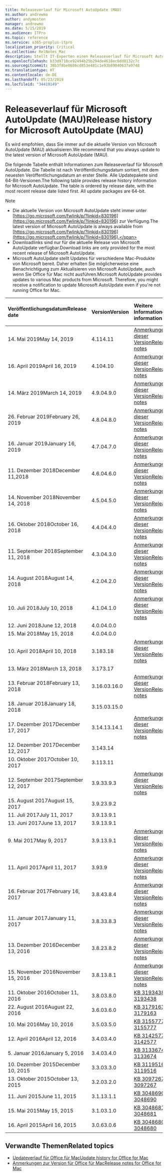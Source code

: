 ```yaml
---
title: Releaseverlauf für Microsoft AutoUpdate (MAU)
ms.author: andrewmo
author: andymosten
manager: andrewmo
ms.date: 5/15/2019
ms.audience: ITPro
ms.topic: reference
ms.service: o365-proplus-itpro
localization_priority: Critical
ms.collection: RelNotes_Mac
description: Stellt IT-Experten einen Releaseverlauf für Microsoft AutoUpdate (MAU) zur Verfügung.
ms.openlocfilehash: b33d9718ce92494b25b294de4618ec6dd8132c7c
ms.sourcegitcommit: 38b3f8be8686cd853e481c1e93b89040637a9748
ms.translationtype: HT
ms.contentlocale: de-DE
ms.lasthandoff: 05/23/2019
ms.locfileid: "34419149"
---
```

# <a name="release-history-for-microsoft-autoupdate-mau"></a><span data-ttu-id="21abf-103">Releaseverlauf für Microsoft AutoUpdate (MAU)</span><span class="sxs-lookup"><span data-stu-id="21abf-103">Release history for Microsoft AutoUpdate (MAU)</span></span>
 
<span data-ttu-id="21abf-104">Es wird empfohlen, dass Sie immer auf die aktuelle Version von Microsoft AutoUpdate (MAU) aktualisieren.</span><span class="sxs-lookup"><span data-stu-id="21abf-104">We recommend that you always update to the latest version of Microsoft AutoUpdate (MAU).</span></span>

<span data-ttu-id="21abf-p101">Die folgende Tabelle enthält Informationen zum Releaseverlauf für Microsoft AutoUpdate. Die Tabelle ist nach Veröffentlichungsdatum sortiert, mit dem neuesten Veröffentlichungsdatum an erster Stelle. Alle Updatepakete sind 64-Bit-Versionen.</span><span class="sxs-lookup"><span data-stu-id="21abf-p101">The following table provides release history information for Microsoft AutoUpdate. The table is ordered by release date, with the most recent release date listed first. All update packages are 64-bit.</span></span>


> [!NOTE]
> - <span data-ttu-id="21abf-108">Die aktuelle Version von Microsoft AutoUpdate steht immer unter [https://go.microsoft.com/fwlink/p/?linkid=830196](https://go.microsoft.com/fwlink/p/?linkid=830196) zur Verfügung.</span><span class="sxs-lookup"><span data-stu-id="21abf-108">The latest version of Microsoft AutoUpdate is always available from [https://go.microsoft.com/fwlink/p/?linkid=830196](https://go.microsoft.com/fwlink/p/?linkid=830196).</span></span>
> - <span data-ttu-id="21abf-109">Downloadlinks sind nur für die aktuelle Release von Microsoft AutoUpdate verfügbar.</span><span class="sxs-lookup"><span data-stu-id="21abf-109">Download links are only provided for the most recent release of Microsoft AutoUpdate.</span></span>
> - <span data-ttu-id="21abf-p102">Microsoft AutoUpdate stellt Updates für verschiedene Mac-Produkte von Microsoft bereit. Daher erhalten Sie möglicherweise eine Benachrichtigung zum Aktualisieren von Microsoft AutoUpdate, auch wenn Sie Office für Mac nicht ausführen.</span><span class="sxs-lookup"><span data-stu-id="21abf-p102">Microsoft AutoUpdate provides updates to various Mac products from Microsoft. Therefore, you might receive a notification to update Microsoft AutoUpdate even if you're not running Office for Mac.</span></span>
  
|<span data-ttu-id="21abf-112">**Veröffentlichungsdatum**</span><span class="sxs-lookup"><span data-stu-id="21abf-112">**Release date**</span></span>|<span data-ttu-id="21abf-113">**Version**</span><span class="sxs-lookup"><span data-stu-id="21abf-113">**Version**</span></span>|<span data-ttu-id="21abf-114">**Weitere Informationen**</span><span class="sxs-lookup"><span data-stu-id="21abf-114">**More information**</span></span>|<span data-ttu-id="21abf-115">**Downloadlink für Updatepaket**</span><span class="sxs-lookup"><span data-stu-id="21abf-115">**Download link for the update package**</span></span>|
|:-----|:-----|:-----|:-----|
|<span data-ttu-id="21abf-116">14. Mai 2019</span><span class="sxs-lookup"><span data-stu-id="21abf-116">May 14, 2019</span></span> <br/>|<span data-ttu-id="21abf-117">4.11</span><span class="sxs-lookup"><span data-stu-id="21abf-117">4.11</span></span> <br/> | [<span data-ttu-id="21abf-118">Anmerkungen zu dieser Version</span><span class="sxs-lookup"><span data-stu-id="21abf-118">Release notes</span></span>](release-notes-office-for-mac.md#May-2019-release) <br/> |[<span data-ttu-id="21abf-119">MAU 4.11 herunterladen</span><span class="sxs-lookup"><span data-stu-id="21abf-119">Download MAU 4.10</span></span>](https://go.microsoft.com/fwlink/p/?linkid=830196) <br/> |
|<span data-ttu-id="21abf-120">16. April 2019</span><span class="sxs-lookup"><span data-stu-id="21abf-120">April 16, 2019</span></span> <br/>|<span data-ttu-id="21abf-121">4.10</span><span class="sxs-lookup"><span data-stu-id="21abf-121">4.10</span></span> <br/> | [<span data-ttu-id="21abf-122">Anmerkungen zu dieser Version</span><span class="sxs-lookup"><span data-stu-id="21abf-122">Release notes</span></span>](release-notes-office-for-mac.md#April-2019-release) <br/> |<br/> |
|<span data-ttu-id="21abf-123">14. März 2019</span><span class="sxs-lookup"><span data-stu-id="21abf-123">March 14, 2019</span></span> <br/>|<span data-ttu-id="21abf-124">4.9.0</span><span class="sxs-lookup"><span data-stu-id="21abf-124">4.9.0</span></span> <br/> | [<span data-ttu-id="21abf-125">Anmerkungen zu dieser Version</span><span class="sxs-lookup"><span data-stu-id="21abf-125">Release notes</span></span>](release-notes-office-for-mac.md#march-2019-release) <br/> | <br/> |
|<span data-ttu-id="21abf-126">26. Februar 2019</span><span class="sxs-lookup"><span data-stu-id="21abf-126">February 26, 2019</span></span> <br/>|<span data-ttu-id="21abf-127">4.8.0</span><span class="sxs-lookup"><span data-stu-id="21abf-127">4.8.0</span></span> <br/> | [<span data-ttu-id="21abf-128">Anmerkungen zu dieser Version</span><span class="sxs-lookup"><span data-stu-id="21abf-128">Release notes</span></span>](release-notes-office-for-mac.md#january-2019-release) <br/> |<br/> |
|<span data-ttu-id="21abf-129">16. Januar 2019</span><span class="sxs-lookup"><span data-stu-id="21abf-129">January 16, 2019</span></span> <br/>|<span data-ttu-id="21abf-130">4.7.0</span><span class="sxs-lookup"><span data-stu-id="21abf-130">4.7.0</span></span> <br/> | [<span data-ttu-id="21abf-131">Anmerkungen zu dieser Version</span><span class="sxs-lookup"><span data-stu-id="21abf-131">Release notes</span></span>](release-notes-office-for-mac.md#january-2019-release) <br/> | |
|<span data-ttu-id="21abf-132">11. Dezember 2018</span><span class="sxs-lookup"><span data-stu-id="21abf-132">December 11,2018</span></span> <br/>|<span data-ttu-id="21abf-133">4.6.0</span><span class="sxs-lookup"><span data-stu-id="21abf-133">4.6.0</span></span> <br/> | [<span data-ttu-id="21abf-134">Anmerkungen zu dieser Version</span><span class="sxs-lookup"><span data-stu-id="21abf-134">Release notes</span></span>](release-notes-office-for-mac.md#december-2018-release) <br/> ||
|<span data-ttu-id="21abf-135">14. November 2018</span><span class="sxs-lookup"><span data-stu-id="21abf-135">November 14, 2018</span></span> <br/> |<span data-ttu-id="21abf-136">4.5.0</span><span class="sxs-lookup"><span data-stu-id="21abf-136">4.5.0</span></span> <br/> |[<span data-ttu-id="21abf-137">Anmerkungen zu dieser Version</span><span class="sxs-lookup"><span data-stu-id="21abf-137">Release notes</span></span>](release-notes-office-for-mac.md#november-2018-release) <br/> | |
|<span data-ttu-id="21abf-138">16. Oktober 2018</span><span class="sxs-lookup"><span data-stu-id="21abf-138">October 16, 2018</span></span> <br/> |<span data-ttu-id="21abf-139">4.4.0</span><span class="sxs-lookup"><span data-stu-id="21abf-139">4.4.0</span></span> <br/> |[<span data-ttu-id="21abf-140">Anmerkungen zu dieser Version</span><span class="sxs-lookup"><span data-stu-id="21abf-140">Release notes</span></span>](release-notes-office-for-mac.md#october-2018-release) <br/> | |
|<span data-ttu-id="21abf-141">11. September 2018</span><span class="sxs-lookup"><span data-stu-id="21abf-141">September 11, 2018</span></span>  <br/> |<span data-ttu-id="21abf-142">4.3.0</span><span class="sxs-lookup"><span data-stu-id="21abf-142">4.3.0</span></span>  <br/> |[<span data-ttu-id="21abf-143">Anmerkungen zu dieser Version</span><span class="sxs-lookup"><span data-stu-id="21abf-143">Release notes</span></span>](release-notes-office-for-mac.md#september-2018-release) <br/> | |
|<span data-ttu-id="21abf-144">14. August 2018</span><span class="sxs-lookup"><span data-stu-id="21abf-144">August 14, 2018</span></span>  <br/> |<span data-ttu-id="21abf-145">4.2.0</span><span class="sxs-lookup"><span data-stu-id="21abf-145">4.2.0</span></span>  <br/> |[<span data-ttu-id="21abf-146">Anmerkungen zu dieser Version</span><span class="sxs-lookup"><span data-stu-id="21abf-146">Release notes</span></span>](release-notes-office-for-mac.md#august-2018-release) <br/> | |
|<span data-ttu-id="21abf-147">10. Juli 2018</span><span class="sxs-lookup"><span data-stu-id="21abf-147">July 10, 2018</span></span>  <br/> |<span data-ttu-id="21abf-148">4.1.0</span><span class="sxs-lookup"><span data-stu-id="21abf-148">4.1.0</span></span>  <br/> |[<span data-ttu-id="21abf-149">Anmerkungen zu dieser Version</span><span class="sxs-lookup"><span data-stu-id="21abf-149">Release notes</span></span>](release-notes-office-for-mac.md#july-2018-release) <br/> | |
|<span data-ttu-id="21abf-150">12. Juni 2018</span><span class="sxs-lookup"><span data-stu-id="21abf-150">June 12, 2018</span></span>  <br/> |<span data-ttu-id="21abf-151">4.0.0</span><span class="sxs-lookup"><span data-stu-id="21abf-151">4.0.0</span></span>  <br/> |||
|<span data-ttu-id="21abf-152">15. Mai 2018</span><span class="sxs-lookup"><span data-stu-id="21abf-152">May 15, 2018</span></span>  <br/> |<span data-ttu-id="21abf-153">4.0.0</span><span class="sxs-lookup"><span data-stu-id="21abf-153">4.0.0</span></span>  <br/> |||
|<span data-ttu-id="21abf-154">10. April 2018</span><span class="sxs-lookup"><span data-stu-id="21abf-154">April 10, 2018</span></span>  <br/> |<span data-ttu-id="21abf-155">3.18</span><span class="sxs-lookup"><span data-stu-id="21abf-155">3.18</span></span>  <br/> |[<span data-ttu-id="21abf-156">Anmerkungen zu dieser Version</span><span class="sxs-lookup"><span data-stu-id="21abf-156">Release notes</span></span>](release-notes-office-for-mac.md#april-2018-release) <br/> ||
|<span data-ttu-id="21abf-157">13. März 2018</span><span class="sxs-lookup"><span data-stu-id="21abf-157">March 13, 2018</span></span>  <br/> |<span data-ttu-id="21abf-158">3.17</span><span class="sxs-lookup"><span data-stu-id="21abf-158">3.17</span></span>  <br/> |||
|<span data-ttu-id="21abf-159">13. Februar 2018</span><span class="sxs-lookup"><span data-stu-id="21abf-159">February 13, 2018</span></span>  <br/> |<span data-ttu-id="21abf-160">3.16.0</span><span class="sxs-lookup"><span data-stu-id="21abf-160">3.16.0</span></span>  <br/> |[<span data-ttu-id="21abf-161">Anmerkungen zu dieser Version</span><span class="sxs-lookup"><span data-stu-id="21abf-161">Release notes</span></span>](release-notes-office-for-mac.md#february-2018-release) <br/> | <br/> |
|<span data-ttu-id="21abf-162">18. Januar 2018</span><span class="sxs-lookup"><span data-stu-id="21abf-162">January 18, 2018</span></span>  <br/> |<span data-ttu-id="21abf-163">3.15.0</span><span class="sxs-lookup"><span data-stu-id="21abf-163">3.15.0</span></span>  <br/> |<br/> |
|<span data-ttu-id="21abf-164">17. Dezember 2017</span><span class="sxs-lookup"><span data-stu-id="21abf-164">December 17, 2017</span></span>  <br/> |<span data-ttu-id="21abf-165">3.14.1</span><span class="sxs-lookup"><span data-stu-id="21abf-165">3.14.1</span></span>  <br/> |[<span data-ttu-id="21abf-166">Anmerkungen zu dieser Version</span><span class="sxs-lookup"><span data-stu-id="21abf-166">Release notes</span></span>](release-notes-office-for-mac.md#december-2017-release) <br/> | <br/> |
|<span data-ttu-id="21abf-167">12. Dezember 2017</span><span class="sxs-lookup"><span data-stu-id="21abf-167">December 12, 2017</span></span>  <br/> |<span data-ttu-id="21abf-168">3.14</span><span class="sxs-lookup"><span data-stu-id="21abf-168">3.14</span></span>  <br/> ||  <br/> |
|<span data-ttu-id="21abf-169">10. Oktober 2017</span><span class="sxs-lookup"><span data-stu-id="21abf-169">October 10, 2017</span></span>  <br/> |<span data-ttu-id="21abf-170">3.11</span><span class="sxs-lookup"><span data-stu-id="21abf-170">3.11</span></span>  <br/> ||<br/> |
|<span data-ttu-id="21abf-171">12. September 2017</span><span class="sxs-lookup"><span data-stu-id="21abf-171">September 12, 2017</span></span>  <br/> |<span data-ttu-id="21abf-172">3.9.3</span><span class="sxs-lookup"><span data-stu-id="21abf-172">3.9.3</span></span>  <br/> |[<span data-ttu-id="21abf-173">Anmerkungen zu dieser Version</span><span class="sxs-lookup"><span data-stu-id="21abf-173">Release notes</span></span>](release-notes-office-for-mac.md#september-2017-release) <br/> |<br/> |
|<span data-ttu-id="21abf-174">15. August 2017</span><span class="sxs-lookup"><span data-stu-id="21abf-174">August 15, 2017</span></span>  <br/> |<span data-ttu-id="21abf-175">3.9.2</span><span class="sxs-lookup"><span data-stu-id="21abf-175">3.9.2</span></span>  <br/> || <br/> |
|<span data-ttu-id="21abf-176">11. Juli 2017</span><span class="sxs-lookup"><span data-stu-id="21abf-176">July 11, 2017</span></span>  <br/> |<span data-ttu-id="21abf-177">3.9.1</span><span class="sxs-lookup"><span data-stu-id="21abf-177">3.9.1</span></span>  <br/> || <br/> |
|<span data-ttu-id="21abf-178">13. Juni 2017</span><span class="sxs-lookup"><span data-stu-id="21abf-178">June 13, 2017</span></span>  <br/> |<span data-ttu-id="21abf-179">3.9.1</span><span class="sxs-lookup"><span data-stu-id="21abf-179">3.9.1</span></span>  <br/> || <br/> |
|<span data-ttu-id="21abf-180">9. Mai 2017</span><span class="sxs-lookup"><span data-stu-id="21abf-180">May 9, 2017</span></span>  <br/> |<span data-ttu-id="21abf-181">3.9.1</span><span class="sxs-lookup"><span data-stu-id="21abf-181">3.9.1</span></span>  <br/> |[<span data-ttu-id="21abf-182">Anmerkungen zu dieser Version</span><span class="sxs-lookup"><span data-stu-id="21abf-182">Release notes</span></span>](release-notes-office-for-mac.md#may-2017-release) <br/> | <br/> |
|<span data-ttu-id="21abf-183">11. April 2017</span><span class="sxs-lookup"><span data-stu-id="21abf-183">April 11, 2017</span></span>  <br/> |<span data-ttu-id="21abf-184">3.9</span><span class="sxs-lookup"><span data-stu-id="21abf-184">3.9</span></span>  <br/> |[<span data-ttu-id="21abf-185">Anmerkungen zu dieser Version</span><span class="sxs-lookup"><span data-stu-id="21abf-185">Release notes</span></span>](release-notes-office-for-mac.md#april-2017-release) <br/> |  <br/> |
|<span data-ttu-id="21abf-186">16. Februar 2017</span><span class="sxs-lookup"><span data-stu-id="21abf-186">February 16, 2017</span></span>  <br/> |<span data-ttu-id="21abf-187">3.8.4</span><span class="sxs-lookup"><span data-stu-id="21abf-187">3.8.4</span></span>  <br/> |[<span data-ttu-id="21abf-188">Anmerkungen zu dieser Version</span><span class="sxs-lookup"><span data-stu-id="21abf-188">Release notes</span></span>](release-notes-office-for-mac.md#february-2017-release) <br/> | <br/> |
|<span data-ttu-id="21abf-189">11. Januar 2017</span><span class="sxs-lookup"><span data-stu-id="21abf-189">January 11, 2017</span></span>  <br/> |<span data-ttu-id="21abf-190">3.8.3</span><span class="sxs-lookup"><span data-stu-id="21abf-190">3.8.3</span></span>  <br/> |[<span data-ttu-id="21abf-191">Anmerkungen zu dieser Version</span><span class="sxs-lookup"><span data-stu-id="21abf-191">Release notes</span></span>](release-notes-office-for-mac.md#january-2017-release) <br/> | <br/> |
|<span data-ttu-id="21abf-192">13. Dezember 2016</span><span class="sxs-lookup"><span data-stu-id="21abf-192">December 13, 2016</span></span>  <br/> |<span data-ttu-id="21abf-193">3.8.2</span><span class="sxs-lookup"><span data-stu-id="21abf-193">3.8.2</span></span>  <br/> |[<span data-ttu-id="21abf-194">Anmerkungen zu dieser Version</span><span class="sxs-lookup"><span data-stu-id="21abf-194">Release notes</span></span>](release-notes-office-for-mac.md#december-2016-release) <br/> | <br/> |
|<span data-ttu-id="21abf-195">15. November 2016</span><span class="sxs-lookup"><span data-stu-id="21abf-195">November 15, 2016</span></span>  <br/> |<span data-ttu-id="21abf-196">3.8.1</span><span class="sxs-lookup"><span data-stu-id="21abf-196">3.8.1</span></span>  <br/> |[<span data-ttu-id="21abf-197">Anmerkungen zu dieser Version</span><span class="sxs-lookup"><span data-stu-id="21abf-197">Release notes</span></span>](release-notes-office-for-mac.md#november-2016-release) <br/> | <br/> |
|<span data-ttu-id="21abf-198">11. Oktober 2016</span><span class="sxs-lookup"><span data-stu-id="21abf-198">October 11, 2016</span></span>  <br/> |<span data-ttu-id="21abf-199">3.8.0</span><span class="sxs-lookup"><span data-stu-id="21abf-199">3.8.0</span></span>  <br/> |[<span data-ttu-id="21abf-200">KB 3193438</span><span class="sxs-lookup"><span data-stu-id="21abf-200">KB 3193438</span></span>](https://support.microsoft.com/kb/3193438) <br/> | <br/> |
|<span data-ttu-id="21abf-201">22. August 2016</span><span class="sxs-lookup"><span data-stu-id="21abf-201">August 22, 2016</span></span>  <br/> |<span data-ttu-id="21abf-202">3.6.0</span><span class="sxs-lookup"><span data-stu-id="21abf-202">3.6.0</span></span>  <br/> |[<span data-ttu-id="21abf-203">KB 3179163</span><span class="sxs-lookup"><span data-stu-id="21abf-203">KB 3179163</span></span>](https://support.microsoft.com/kb/3179163) <br/> | <br/> |
|<span data-ttu-id="21abf-204">10. Mai 2016</span><span class="sxs-lookup"><span data-stu-id="21abf-204">May 10, 2016</span></span>  <br/> |<span data-ttu-id="21abf-205">3.5.0</span><span class="sxs-lookup"><span data-stu-id="21abf-205">3.5.0</span></span>  <br/> |[<span data-ttu-id="21abf-206">KB 3155777</span><span class="sxs-lookup"><span data-stu-id="21abf-206">KB 3155777</span></span>](https://support.microsoft.com/kb/3155777) <br/> | <br/> |
|<span data-ttu-id="21abf-207">12. April 2016</span><span class="sxs-lookup"><span data-stu-id="21abf-207">April 12, 2016</span></span>  <br/> |<span data-ttu-id="21abf-208">3.4.0</span><span class="sxs-lookup"><span data-stu-id="21abf-208">3.4.0</span></span>  <br/> |[<span data-ttu-id="21abf-209">KB 3142577</span><span class="sxs-lookup"><span data-stu-id="21abf-209">KB 3142577</span></span>](https://support.microsoft.com/kb/3142577) <br/> | <br/> |
|<span data-ttu-id="21abf-210">5. Januar 2016</span><span class="sxs-lookup"><span data-stu-id="21abf-210">January 5, 2016</span></span>  <br/> |<span data-ttu-id="21abf-211">3.4.0</span><span class="sxs-lookup"><span data-stu-id="21abf-211">3.4.0</span></span>  <br/> |[<span data-ttu-id="21abf-212">KB 3133674</span><span class="sxs-lookup"><span data-stu-id="21abf-212">KB 3133674</span></span>](https://support.microsoft.com/kb/3133674) <br/> | <br/> |
|<span data-ttu-id="21abf-213">10. Dezember 2015</span><span class="sxs-lookup"><span data-stu-id="21abf-213">December 10, 2015</span></span>  <br/> |<span data-ttu-id="21abf-214">3.3.0</span><span class="sxs-lookup"><span data-stu-id="21abf-214">3.3.0</span></span>  <br/> |[<span data-ttu-id="21abf-215">KB 3119516</span><span class="sxs-lookup"><span data-stu-id="21abf-215">KB 3119516</span></span>](https://support.microsoft.com/kb/3119516) <br/> | <br/> |
|<span data-ttu-id="21abf-216">13. Oktober 2015</span><span class="sxs-lookup"><span data-stu-id="21abf-216">October 13, 2015</span></span>  <br/> |<span data-ttu-id="21abf-217">3.2.0</span><span class="sxs-lookup"><span data-stu-id="21abf-217">3.2.0</span></span>  <br/> |[<span data-ttu-id="21abf-218">KB 3097267</span><span class="sxs-lookup"><span data-stu-id="21abf-218">KB 3097267</span></span>](https://support.microsoft.com/kb/3097267) <br/> | <br/> |
|<span data-ttu-id="21abf-219">11. Juni 2015</span><span class="sxs-lookup"><span data-stu-id="21abf-219">June 11, 2015</span></span>  <br/> |<span data-ttu-id="21abf-220">3.1.1</span><span class="sxs-lookup"><span data-stu-id="21abf-220">3.1.1</span></span>  <br/> |[<span data-ttu-id="21abf-221">KB 3048690</span><span class="sxs-lookup"><span data-stu-id="21abf-221">KB 3048690</span></span>](https://support.microsoft.com/kb/3048690) <br/> | <br/> |
|<span data-ttu-id="21abf-222">15. Mai 2015</span><span class="sxs-lookup"><span data-stu-id="21abf-222">May 15, 2015</span></span>  <br/> |<span data-ttu-id="21abf-223">3.1.0</span><span class="sxs-lookup"><span data-stu-id="21abf-223">3.1.0</span></span>  <br/> |[<span data-ttu-id="21abf-224">KB 3048681</span><span class="sxs-lookup"><span data-stu-id="21abf-224">KB 3048681</span></span>](https://support.microsoft.com/kb/3048681) <br/> | <br/> |
|<span data-ttu-id="21abf-225">16. April 2015</span><span class="sxs-lookup"><span data-stu-id="21abf-225">April 16, 2015</span></span>  <br/> |<span data-ttu-id="21abf-226">3.0.6</span><span class="sxs-lookup"><span data-stu-id="21abf-226">3.0.6</span></span>  <br/> |[<span data-ttu-id="21abf-227">KB 3048680</span><span class="sxs-lookup"><span data-stu-id="21abf-227">KB 3048680</span></span>](https://support.microsoft.com/kb/3048680) <br/> | <br/> |

## <a name="related-topics"></a><span data-ttu-id="21abf-228">Verwandte Themen</span><span class="sxs-lookup"><span data-stu-id="21abf-228">Related topics</span></span>

- [<span data-ttu-id="21abf-229">Updateverlauf für Office für Mac</span><span class="sxs-lookup"><span data-stu-id="21abf-229">Update history for Office for Mac</span></span>](update-history-office-for-mac.md)
- [<span data-ttu-id="21abf-230">Anmerkungen zur Version für Office für Mac</span><span class="sxs-lookup"><span data-stu-id="21abf-230">Release notes for Office for Mac</span></span>](release-notes-office-for-mac.md) 
